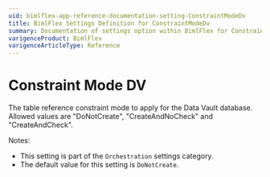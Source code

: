 ```yaml
---
uid: bimlflex-app-reference-documentation-setting-ConstraintModeDv
title: BimlFlex Settings Definition for ConstraintModeDv
summary: Documentation of settings option within BimlFlex for ConstraintModeDv
varigenceProduct: BimlFlex
varigenceArticleType: Reference
---
```


# Constraint Mode DV

The table reference constraint mode to apply for the Data Vault database. Allowed values are "DoNotCreate", "CreateAndNoCheck" and "CreateAndCheck".

Notes:
* This setting is part of the `Orchestration` settings category.
* The default value for this setting is `DoNotCreate`.